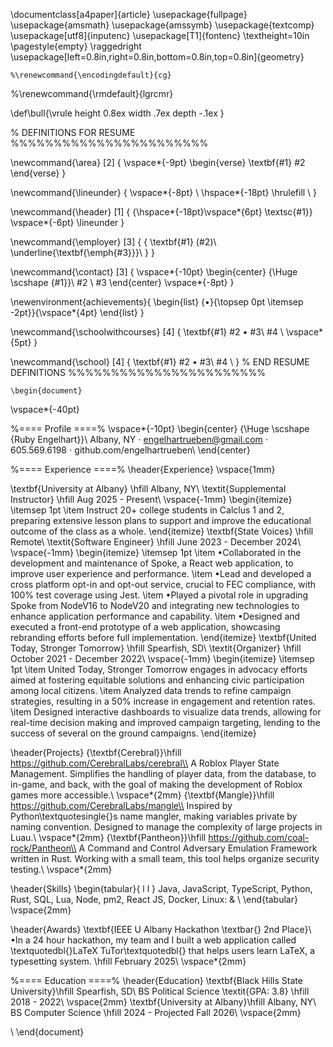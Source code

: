\documentclass[a4paper]{article}
    \usepackage{fullpage}
    \usepackage{amsmath}
    \usepackage{amssymb}
    \usepackage{textcomp}
    \usepackage[utf8]{inputenc}
    \usepackage[T1]{fontenc}
    \textheight=10in
    \pagestyle{empty}
    \raggedright
    \usepackage[left=0.8in,right=0.8in,bottom=0.8in,top=0.8in]{geometry}

    %\renewcommand{\encodingdefault}{cg}
%\renewcommand{\rmdefault}{lgrcmr}

\def\bull{\vrule height 0.8ex width .7ex depth -.1ex }

% DEFINITIONS FOR RESUME %%%%%%%%%%%%%%%%%%%%%%%

\newcommand{\area} [2] {
    \vspace*{-9pt}
    \begin{verse}
        \textbf{#1}   #2
    \end{verse}
}

\newcommand{\lineunder} {
    \vspace*{-8pt} \\
    \hspace*{-18pt} \hrulefill \\
}

\newcommand{\header} [1] {
    {\hspace*{-18pt}\vspace*{6pt} \textsc{#1}}
    \vspace*{-6pt} \lineunder
}

\newcommand{\employer} [3] {
    { \textbf{#1} (#2)\\ \underline{\textbf{\emph{#3}}}\\  }
}

\newcommand{\contact} [3] {
    \vspace*{-10pt}
    \begin{center}
        {\Huge \scshape {#1}}\\
        #2 \\ #3
    \end{center}
    \vspace*{-8pt}
}

\newenvironment{achievements}{
    \begin{list}
        {$\bullet$}{\topsep 0pt \itemsep -2pt}}{\vspace*{4pt}
    \end{list}
}

\newcommand{\schoolwithcourses} [4] {
    \textbf{#1} #2 $\bullet$ #3\\
    #4 \\
    \vspace*{5pt}
}

\newcommand{\school} [4] {
    \textbf{#1} #2 $\bullet$ #3\\
    #4 \\
}
% END RESUME DEFINITIONS %%%%%%%%%%%%%%%%%%%%%%%

    \begin{document}
\vspace*{-40pt}

    

%==== Profile ====%
\vspace*{-10pt}
\begin{center}
	{\Huge \scshape {Ruby Engelhart}}\\
	Albany, NY $\cdot$ engelhartrueben@gmail.com $\cdot$ 605.569.6198 $\cdot$ github.com/engelhartrueben\\
\end{center}

%==== Experience ====%
\header{Experience}
\vspace{1mm}

\textbf{University at Albany} \hfill Albany, NY\\
\textit{Supplemental Instructor} \hfill Aug 2025 - Present\\
\vspace{-1mm}
\begin{itemize} \itemsep 1pt
	\item Instruct 20+ college students in Calclus 1 and 2, preparing extensive lesson plans to support and improve the educational outcome of the class as a whole.
\end{itemize}
\textbf{State Voices} \hfill Remote\\
\textit{Software Engineer} \hfill June 2023 - December 2024\\
\vspace{-1mm}
\begin{itemize} \itemsep 1pt
	\item •Collaborated in the development and maintenance of Spoke, a React web application, to improve user experience and performance.
	\item •Lead and developed a cross platform opt-in and opt-out service, crucial to FEC compliance, with 100\% test coverage using Jest.
	\item •Played a pivotal role in upgrading Spoke from NodeV16 to NodeV20 and integrating new technologies to enhance application performance and capability.
	\item •Designed and executed a front-end prototype of a web application, showcasing rebranding efforts before full implementation.
\end{itemize}
\textbf{United Today, Stronger Tomorrow} \hfill Spearfish, SD\\
\textit{Organizer} \hfill October 2021 - December 2022\\
\vspace{-1mm}
\begin{itemize} \itemsep 1pt
	\item United Today, Stronger Tomorrow engages in advocacy efforts aimed at fostering equitable solutions and enhancing civic participation among local citizens.
	\item Analyzed data trends to refine campaign strategies, resulting in a 50\% increase in engagement and retention rates.
	\item Designed interactive dashboards to visualize data trends, allowing for real-time decision making and improved campaign targeting, lending to the success of several on the ground campaigns.
\end{itemize}

\header{Projects}
{\textbf{Cerebral}}\hfill https://github.com/CerebralLabs/cerebral\\
A Roblox Player State Management. Simplifies the handling of player data, from the database, to in-game, and back, with the goal of making the development of Roblox games more accessible.\\
\vspace*{2mm}
{\textbf{Mangle}}\hfill https://github.com/CerebralLabs/mangle\\
Inspired by Python\textquotesingle{}s name mangler, making variables private by naming convention. Designed to manage the complexity of large projects in Luau.\\
\vspace*{2mm}
{\textbf{Pantheon}}\hfill https://github.com/coal-rock/Pantheon\\
A Command and Control Adversary Emulation Framework written in Rust. Working with a small team, this tool helps organize security testing.\\
\vspace*{2mm}

\header{Skills}
\begin{tabular}{ l l }
	Java, JavaScript, TypeScript, Python, Rust, SQL, Lua, Node, pm2, React JS, Docker, Linux: &   \\
\end{tabular}
\vspace{2mm}

\header{Awards}
\textbf{IEEE U Albany Hackathon \textbar{} 2nd Place}\\
•In a 24 hour hackathon, my team and I built a web application called \textquotedbl{}LaTeX TuTor\textquotedbl{} that helps users learn LaTeX, a typesetting system. \hfill February 2025\\
\vspace*{2mm}

%==== Education ====%
\header{Education}
\textbf{Black Hills State University}\hfill Spearfish, SD\\
BS Political Science \textit{GPA: 3.8} \hfill 2018 - 2022\\
\vspace{2mm}
\textbf{University at Albany}\hfill Albany, NY\\
BS Computer Science \hfill 2024 - Projected Fall 2026\\
\vspace{2mm}

\ 
\end{document}